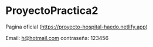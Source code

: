 # ProyectoPractica2

Pagina oficial (https://proyecto-hospital-haedo.netlify.app)

Email: h@hotmail.com
contraseña: 123456

